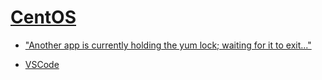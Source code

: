 # [CentOS](https://wiki.centos.org/)

- ["Another app is currently holding the yum lock; waiting for it to exit..."](https://unix.stackexchange.com/a/196081/252586)

- [VSCode](https://tecadmin.net/install-visual-studio-code-editor-in-fedora/)
